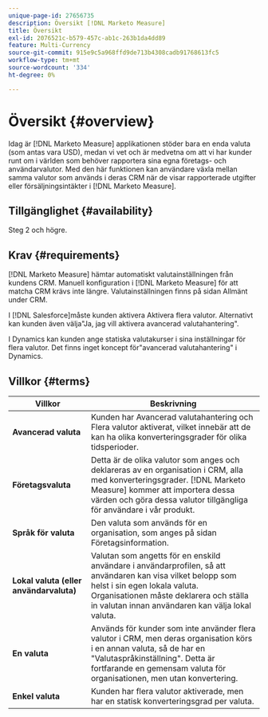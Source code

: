 ```yaml
---
unique-page-id: 27656735
description: Översikt [!DNL Marketo Measure]
title: Översikt
exl-id: 2076521c-b579-457c-ab1c-263b1da4dd89
feature: Multi-Currency
source-git-commit: 915e9c5a968ffd9de713b4308cadb91768613fc5
workflow-type: tm+mt
source-wordcount: '334'
ht-degree: 0%

---
```


# Översikt {#overview}

Idag är [!DNL Marketo Measure] applikationen stöder bara en enda valuta (som antas vara USD), medan vi vet och är medvetna om att vi har kunder runt om i världen som behöver rapportera sina egna företags- och användarvalutor. Med den här funktionen kan användare växla mellan samma valutor som används i deras CRM när de visar rapporterade utgifter eller försäljningsintäkter i [!DNL Marketo Measure].

## Tillgänglighet {#availability}

Steg 2 och högre.

## Krav {#requirements}

[!DNL Marketo Measure] hämtar automatiskt valutainställningen från kundens CRM. Manuell konfiguration i [!DNL Marketo Measure] för att matcha CRM krävs inte längre. Valutainställningen finns på sidan Allmänt under CRM.

I [!DNL Salesforce]måste kunden aktivera Aktivera flera valutor. Alternativt kan kunden även välja&quot;Ja, jag vill aktivera avancerad valutahantering&quot;.

I Dynamics kan kunden ange statiska valutakurser i sina inställningar för flera valutor. Det finns inget koncept för&quot;avancerad valutahantering&quot; i Dynamics.

## Villkor {#terms}

| **Villkor** | Beskrivning |
|---|---|
| **Avancerad valuta** | Kunden har Avancerad valutahantering och Flera valutor aktiverat, vilket innebär att de kan ha olika konverteringsgrader för olika tidsperioder. |
| **Företagsvaluta** | Detta är de olika valutor som anges och deklareras av en organisation i CRM, alla med konverteringsgrader. [!DNL Marketo Measure] kommer att importera dessa värden och göra dessa valutor tillgängliga för användare i vår produkt. |
| **Språk för valuta** | Den valuta som används för en organisation, som anges på sidan Företagsinformation. |
| **Lokal valuta (eller användarvaluta)** | Valutan som angetts för en enskild användare i användarprofilen, så att användaren kan visa vilket belopp som helst i sin egen lokala valuta. Organisationen måste deklarera och ställa in valutan innan användaren kan välja lokal valuta. |
| **En valuta** | Används för kunder som inte använder flera valutor i CRM, men deras organisation körs i en annan valuta, så de har en &quot;Valutaspråkinställning&quot;. Detta är fortfarande en gemensam valuta för organisationen, men utan konvertering. |
| **Enkel valuta** | Kunden har flera valutor aktiverade, men har en statisk konverteringsgrad per valuta. |
